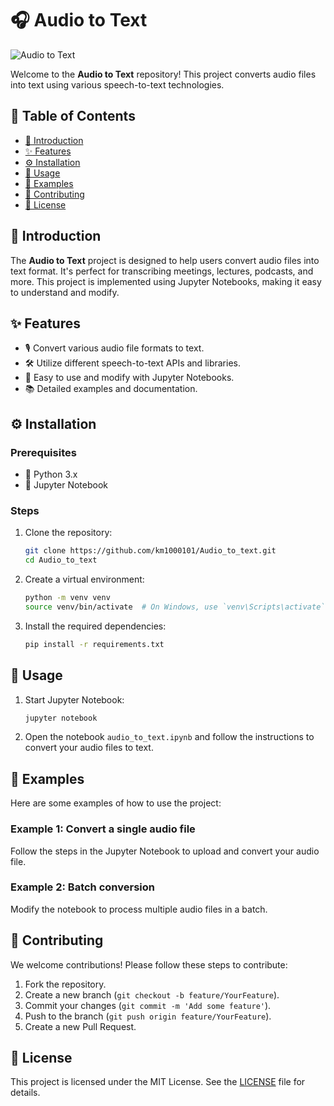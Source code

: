 # 🎧 Audio to Text

![Audio to Text](https://img.shields.io/badge/audio%20to%20text-blue)

Welcome to the **Audio to Text** repository! This project converts audio files into text using various speech-to-text technologies.




## 📑 Table of Contents

- [📖 Introduction](#introduction)
- [✨ Features](#features)
- [⚙️ Installation](#installation)
- [🚀 Usage](#usage)
- [🧩 Examples](#examples)
- [🤝 Contributing](#contributing)
- [📜 License](#license)

## 📖 Introduction

The **Audio to Text** project is designed to help users convert audio files into text format. It's perfect for transcribing meetings, lectures, podcasts, and more. This project is implemented using Jupyter Notebooks, making it easy to understand and modify.

## ✨ Features

- 🎙️ Convert various audio file formats to text.
- 🛠️ Utilize different speech-to-text APIs and libraries.
- 📓 Easy to use and modify with Jupyter Notebooks.
- 📚 Detailed examples and documentation.

## ⚙️ Installation

### Prerequisites

- 🐍 Python 3.x
- 📒 Jupyter Notebook

### Steps

1. Clone the repository:
    ```sh
    git clone https://github.com/km1000101/Audio_to_text.git
    cd Audio_to_text
    ```

2. Create a virtual environment:
    ```sh
    python -m venv venv
    source venv/bin/activate  # On Windows, use `venv\Scripts\activate`
    ```

3. Install the required dependencies:
    ```sh
    pip install -r requirements.txt
    ```

## 🚀 Usage

1. Start Jupyter Notebook:
    ```sh
    jupyter notebook
    ```

2. Open the notebook `audio_to_text.ipynb` and follow the instructions to convert your audio files to text.

## 🧩 Examples

Here are some examples of how to use the project:

### Example 1: Convert a single audio file

Follow the steps in the Jupyter Notebook to upload and convert your audio file.

### Example 2: Batch conversion

Modify the notebook to process multiple audio files in a batch.

## 🤝 Contributing

We welcome contributions! Please follow these steps to contribute:

1. Fork the repository.
2. Create a new branch (`git checkout -b feature/YourFeature`).
3. Commit your changes (`git commit -m 'Add some feature'`).
4. Push to the branch (`git push origin feature/YourFeature`).
5. Create a new Pull Request.

## 📜 License

This project is licensed under the MIT License. See the [LICENSE](LICENSE) file for details.
